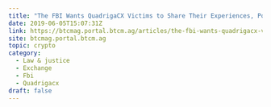 ```yaml
---
title: "The FBI Wants QuadrigaCX Victims to Share Their Experiences, Posts Questionnaire"
date: 2019-06-05T15:07:31Z
link: https://btcmag.portal.btcm.ag/articles/the-fbi-wants-quadrigacx-victims-to-share-their-experiences-posts-questionnaire/?utm_medium=RSS&utm_source=hune
site: btcmag.portal.btcm.ag
topic: crypto
category:
  - Law & justice
  - Exchange
  - Fbi
  - Quadrigacx
draft: false
---
```

